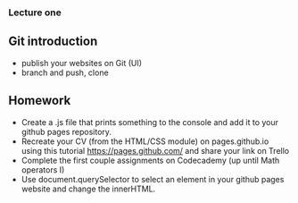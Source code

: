 ### Lecture one

## Git introduction 
  * publish your websites on Git (UI)
  * branch and push, clone
  
## Homework
 * Create a .js file that prints something to the console and add it to your github pages repository.
 * Recreate your CV (from the HTML/CSS module) on pages.github.io using this tutorial https://pages.github.com/ and share your link on Trello
 * Complete the first couple assignments on Codecademy (up until Math operators I)
 * Use document.querySelector to select an element in your github pages website and change the innerHTML.
